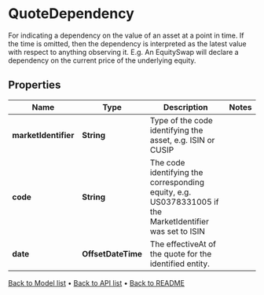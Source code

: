 

# QuoteDependency

For indicating a dependency on the value of an asset at a point in time. If the time is omitted, then the dependency is interpreted as the latest value with respect to anything observing it. E.g. An EquitySwap will declare a dependency on the current price of the underlying equity.

## Properties

| Name | Type | Description | Notes |
|------------ | ------------- | ------------- | -------------|
|**marketIdentifier** | **String** | Type of the code identifying the asset, e.g. ISIN or CUSIP |  |
|**code** | **String** | The code identifying the corresponding equity, e.g. US0378331005 if the MarketIdentifier was set to ISIN |  |
|**date** | **OffsetDateTime** | The effectiveAt of the quote for the identified entity. |  |



[Back to Model list](../README.md#documentation-for-models) &#8226; [Back to API list](../README.md#documentation-for-api-endpoints) &#8226; [Back to README](../README.md)



